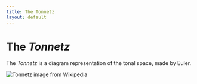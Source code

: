 ```yaml
---
title: The Tonnetz
layout: default
---
```


# The *Tonnetz*

The *Tonnetz* is a diagram representation of the tonal space, made by Euler.

![Tonnetz image from Wikipedia](https://upload.wikimedia.org/wikipedia/commons/thumb/3/3d/Neo-Riemannian_Tonnetz.svg/1920px-Neo-Riemannian_Tonnetz.svg.png)
